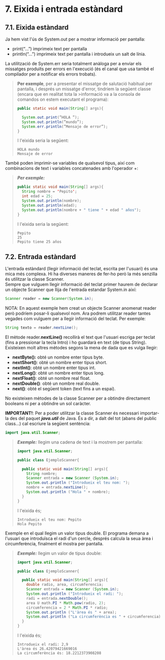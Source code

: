 # 7. Eixida i entrada estàndard

## 7.1. Eixida estàndard

Ja hem vist l'ús de System.out per a mostrar informació per pantalla:

- print(“...”) imprimeix text per pantalla
- println(“...”) imprimeix text per pantalla i introdueix un salt de línia.

La utilització de System.err seria totalment anàloga per a enviar els missatges produïts per errors en l'execució (és el canal que usa també el compilador per a notificar els errors trobats).  
>**Per exemple**, per a presentar el missatge de salutació habitual per pantalla, i després un missatge d'error, tindríem la següent classe (encara que en realitat tota la >informació va a la consola de comandos on estem executant el programa):
>
>```java
>public static void main(String[] args){
>
>   System.out.print(”HOLA ”); 
>   System.out.println(”mundo”);
>   System.err.println(”Mensaje de error”);
>}
>```
>
>I l'eixida seria la següent:
>```
>HOLA mundo  
>Mensaje de error
>```

També poden imprimir-se variables de qualsevol tipus, així com combinacions de text i variables concatenades amb l'operador +:

>***Per exemple:***
>```java
>public static void main(String[] args){
>   String nombre = 'Pepito';
>   int edad = 25;
>   System.out.println(nombre);
>   System.out.println(edad);
>   System.out.println(nombre + " tiene " + edad " años");
>}
>```
>
>I l'eixida seria la següent:
>```
>Pepito
>25
>Pepito tiene 25 años
>```

## 7.2. Entrada estàndard

L'entrada estàndard (llegir informació del teclat, escrita per l'usuari) és una mica més complexa. Hi ha diverses maneres de fer-ho però la més senzilla és utilitzar la classe Scanner.  
Sempre que vulguem llegir informació del teclat primer haurem de declarar un
objecte Scanner que llija de l'entrada estandar System.in així:  

```java
Scanner reader = new Scanner(System.in);
```

NOTA: En aquest exemple hem creat un objecte Scanner anomenat reader però podríem posar-li qualsevol nom. Ara podrem utilitzar reader tantes vegades com vulguem per a llegir informació del teclat. Per exemple:

```java
String texto = reader.nextLine();
```

El mètode reader.**nextLine()** recollirà el text que l'usuari escriga per teclat (fins a pressionar la tecla Intro) i ho guardarà en text (de tipus String). Existeixen molt altres mètodes segons la mena de dada que es vulga llegir:

- **nextByte():** obté un nombre enter tipus byte.
- **nextShort()**: obté un nombre enter tipus short.
- **nextInt()**: obté un nombre enter tipus int.
- **nextLong()**: obté un nombre enter tipus long.
- **nextFloat()**: obté un nombre real float.
- **nextDouble()**: obté un nombre real double.
- **next()**: obté el següent token (text fins a un espai).

No existeixen mètodes de la classe Scanner per a obtindre directament booleans ni per a obtindre un sol caràcter.

**IMPORTANT!**: Per a poder utilitzar la classe Scanner és necessari importar-la des del paquet ***java.util*** de Java. És a dir, a dalt del tot (abans del public class…) cal escriure la següent sentència:

```java
import java.util.Scanner;
```

>***Exemple:*** llegim una cadena de text i la mostrem per pantalla:
>
>```java
>import java.util.Scanner;
>
>public class EjemploScanner{
>
>   public static void main(String[] args){
>     String nombre;
>     Scanner entrada = new Scanner (System.in);
>     System.out.println ("Introdueix el teu nom: ");
>     nombre = entrada.nextLine();
>     System.out.println ("Hola " + nombre);
>   }
>}
>```
>
>I l'eixida és;
>
>```
>Introdueix el teu nom: Pepito
>Hola Pepito
>```

Exemple en el qual llegim un valor tipus double. El programa demana a l'usuari que introduïsca el radi d'un cercle, després calcula la seua àrea i circumferència, finalment el mostra per pantalla.

>***Exemple:*** llegim un valor de tipus double:
>```java
>import java.util.Scanner;
>
>public class EjemploScanner{
>
>   public static void main(String[] args){
>     double radio, area, circumferencia;
>     Scanner entrada = new Scanner (System.in);
>     System.out.println ("Introdueix el radi: ");
>     radi = entrada.nextDouble();
>     area U math.PI * Math.pow(radio, 2);
>     circumferencia = 2 * Math.PI * radio;
>     System.out.println ("L'àrea és " + area);
>     System.out.println ("La circumferència es " + circumferencia);
>   }
>}
>```
>
>I l'eixida és;
>
>```
>Introdueix el radi: 2,9
>L'àrea és 26.42079421669016
>La circumferència és: 18.2212373908208
>```
